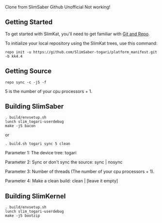 Clone from SlimSaber Github
Unofficial
Not working!

Getting Started
---------------

To get started with SlimKat, you'll need to get familiar with
[Git and Repo](http://source.android.com/download/using-repo).

To initialize your local repository using the SlimKat trees, use this command:

	repo init -u https://github.com/SlimSaber-togari/platform_manifest.git -b kk4.4


Getting Source
--------------

	repo sync -c -j5 -f

5 is the number of your cpu processors + 1.


Building SlimSaber
------------------

	. build/envsetup.sh
	lunch slim_togari-userdebug
	make -j5 bacon

or
	
	. build.sh togari sync 5 clean

Parameter 1: The device tree: togari

Parameter 2: Sync or don't sync the source: sync | nosync

Parameter 3: Number of threads (The number of your cpu processors + 1).

Parameter 4: Make a clean build: clean | [leave it empty]


Building SlimKernel
------------------

	. build/envsetup.sh
	lunch slim_togari-userdebug
	make -j5 bootzip
